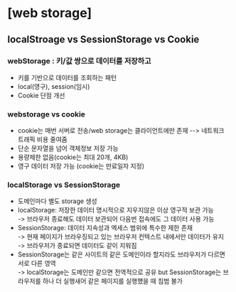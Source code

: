 # [web storage]
## localStroage vs SessionStorage vs Cookie

### webStorage : 키/값 쌍으로 데이터를 저장하고
- 키를 기반으로 데이터를 조회하는 패턴
- local(영구), session(임시)
- Cookie 단점 개선


### webstorage vs cookie
- cookie는 매번 서버로 전송/web storage는 클라이언트에만 존재 --> 네트워크 트래픽 비용 줄여줌
- 단순 문자열을 넘어 객체정보 저장 가능
- 용량제한 없음(cookie는 최대 20개, 4KB)
- 영구 데이터 저장 가능 (cookie는 만료일자 지정)

### localStorage vs SessionStorage
- 도메인마다 별도 storage 생성
- localStorage: 저장한 데이터 명시적으로 지우지않은 이상 영구적 보관 가능    
-> 브라우저 종료해도 데이터 보관되어 다음번 접속에도 그 데이터 사용 가능  
- SessionStorage: 데이터 지속성과 엑세스 범위에 특수한 제한 존재    
-> 현재 페이지가 브라우징되고 있는 브라우저 컨텍스트 내에서만 데이터가 유지    
-> 브라우저가 종료되면 데이터도 같이 지워짐
- SessionStorage는 같은 사이트의 같은 도메인이라 할지라도 브라우저가 다르면 서로 다른 영역    
-> localStorage는 도메인만 같으면 전역적으로 공유 but SessionStorage는 브라우저를 하나 더 실행새어
같은 페이지를 실행헀을 때 침범 불가

